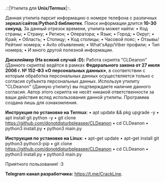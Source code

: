 <br>.::|Утилита для <b>Unix/Termux</b>|::.<br>

Данная утилита парсит информацию о номере телефона с различных <b>зеркал</b>/<b>сайтов</b>/<b>Python3 библиотек</b>. 
Поиск информации длится <b>10-30 секунд</b>. За данный отрезок времени, утилита может найти: 
• Код страны;
• Страну;
• Регион;
• Оператора;
• Язык;
• Город;
• Округ;
• Край;
• Область;
• Столицу;
• Код столицы;
• Часовой пояс;
• Отзывы/Рейтинг номера;
• Avito объявления;
• What'sApp/Viber профили;
• Тип номера;
• И много другой полезной информации.

<b>Дисклеймер (<b>На всякий случай :D</b>):</b>
Работа скрипта "CLDeanon" (Данного скрипта) ведётся в рамках <b>Федерального закона от 27 июля 2006 г. № 152-ФЗ «О персональных данных»</b>, в соответствии с которым обработка персональных данных осуществляется только с согласия субъекта персональных данных. Используя утилиту "CLDeanon" (Данную утилиту) вы подтверждаете наличие данного согласия. Автор этого скрипта не несёт никакой ответственности за ваши действия вслед использования данной утилиты. Программа создана лишь для ознакомления.

<b>Инструкция по установке на Termux</b>:
• apt update && pkg upgrade -y
• apt install git python -y
• git clone https://github.com/donotdisturbpleasee/CLDeanon
• cd CLDeanon
• python3 install.py
• python3 main.py

<b>Инструкция по установке на Linux</b>:
• apt-get update
• apt-get install git python3 python3-pip
• git clone https://github.com/donotdisturbpleasee/CLDeanon
• cd CLDeanon
• python3 install.py
• python3 main.py

Приятного пользования! :3


<b>Telegram канал разработчика:</b> https://t.me/CrackLine.
